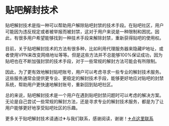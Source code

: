 # 贴吧解封技术

贴吧解封技术是指一种可以帮助用户解除贴吧封禁的技术手段。在贴吧社区，用户可能因为违反规定或者被举报而被封禁，这对于用户来说是一种限制和困扰。因此，有很多用户希望能够找到一种技术手段来解除封禁，重新获得贴吧的使用权。

目前，关于贴吧解封技术的方法有很多种，比如利用代理服务器来隐藏IP地址，或者使用VPN来改变网络地址等等。但是这些方法并不总能够100%保证成功，因为贴吧也在不断加强封禁的技术手段，对于一些常规的解封方法可能会有所限制。

因此，为了更有效地解封贴吧账号，用户可以考虑寻求一些专业的解封技术服务。这些服务通常会提供更专业、更稳定的解封技术手段，能够更好地应对贴吧的封禁系统，帮助用户更快速地解封账号，重新回到贴吧社区。

总的来说，贴吧解封技术是一个用户在遇到贴吧封禁问题时可以考虑的解决方案。无论是自己尝试一些常规的解封方法，还是寻求专业的解封技术服务，都是为了让用户能够更好地享受贴吧社区的乐趣。

更多关于贴吧解封技术请通过✈与我们联系，感谢阅读，谢谢！[✈点这里联系](https://a.k02.cc)